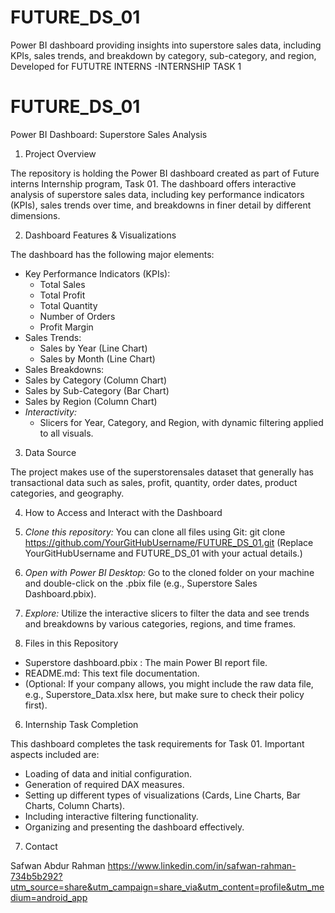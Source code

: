 # FUTURE_DS_01
Power BI dashboard providing insights into superstore sales data, including KPIs, sales trends, and breakdown by category, sub-category, and region, Developed for FUTUTRE INTERNS -INTERNSHIP TASK 1
# FUTURE_DS_01 
Power BI Dashboard: Superstore Sales Analysis

 1. Project Overview

The repository is holding the Power BI dashboard created as part of Future interns Internship program, Task 01. The dashboard offers interactive analysis of superstore sales data, including key performance indicators (KPIs), sales trends over time, and breakdowns in finer detail by different dimensions.

 2. Dashboard Features & Visualizations

The dashboard has the following major elements:

* Key Performance Indicators (KPIs):
    * Total Sales
    * Total Profit
    * Total Quantity
    * Number of Orders
    * Profit Margin
* Sales Trends:
    * Sales by Year (Line Chart)
    * Sales by Month (Line Chart)
* Sales Breakdowns:
* Sales by Category (Column Chart)
* Sales by Sub-Category (Bar Chart)
* Sales by Region (Column Chart)
* *Interactivity:*
    * Slicers for Year, Category, and Region, with dynamic filtering applied to all visuals. 

 3. Data Source

The project makes use of the superstorensales dataset that generally has transactional data such as sales, profit, quantity, order dates, product categories, and geography. 

 4. How to Access and Interact with the Dashboard

1.  *Clone this repository:* You can clone all files using Git:
    git clone https://github.com/YourGitHubUsername/FUTURE_DS_01.git
    (Replace YourGitHubUsername and FUTURE_DS_01 with your actual details.)
2.  *Open with Power BI Desktop:* Go to the cloned folder on your machine and double-click on the .pbix file (e.g., Superstore Sales Dashboard.pbix).
3.  *Explore:* Utilize the interactive slicers to filter the data and see trends and breakdowns by various categories, regions, and time frames.

 5. Files in this Repository

* Superstore dashboard.pbix : The main Power BI report file.
* README.md: This text file documentation.
* (Optional: If your company allows, you might include the raw data file, e.g., Superstore_Data.xlsx here, but make sure to check their policy first).

 6. Internship Task Completion

This dashboard completes the task requirements for Task 01. Important aspects included are:
* Loading of data and initial configuration.
* Generation of required DAX measures.
* Setting up different types of visualizations (Cards, Line Charts, Bar Charts, Column Charts).
* Including interactive filtering functionality.
* Organizing and presenting the dashboard effectively.

 7. Contact

Safwan Abdur Rahman
https://www.linkedin.com/in/safwan-rahman-734b5b292?utm_source=share&utm_campaign=share_via&utm_content=profile&utm_medium=android_app 
